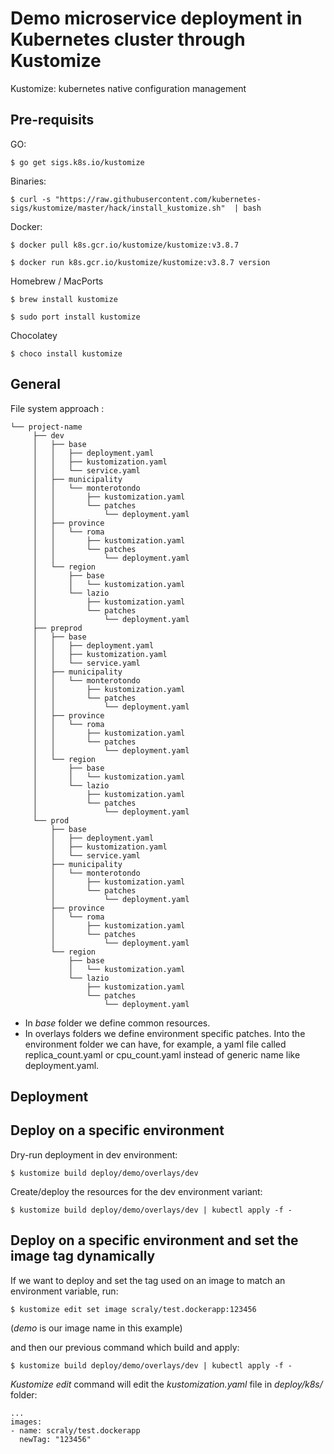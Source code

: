 # Demo microservice deployment in Kubernetes cluster through Kustomize

Kustomize: kubernetes native configuration management

## Pre-requisits

GO:

`$ go get sigs.k8s.io/kustomize`

Binaries:

`$ curl -s "https://raw.githubusercontent.com/kubernetes-sigs/kustomize/master/hack/install_kustomize.sh"  | bash`

Docker:

`$ docker pull k8s.gcr.io/kustomize/kustomize:v3.8.7`

`$ docker run k8s.gcr.io/kustomize/kustomize:v3.8.7 version`

Homebrew / MacPorts

`$ brew install kustomize`

`$ sudo port install kustomize`

Chocolatey

`$ choco install kustomize`

## General

File system approach :

```
└── project-name
     ├── dev
     │   ├── base
     │   │   ├── deployment.yaml
     │   │   ├── kustomization.yaml
     │   │   └── service.yaml
     │   ├── municipality
     │   │   └── monterotondo
     │   │       ├── kustomization.yaml
     │   │       └── patches
     │   │           └── deployment.yaml
     │   ├── province
     │   │   └── roma
     │   │       ├── kustomization.yaml
     │   │       └── patches
     │   │           └── deployment.yaml
     │   └── region
     │       ├── base
     │       │   └── kustomization.yaml
     │       └── lazio
     │           ├── kustomization.yaml
     │           └── patches
     │               └── deployment.yaml
     ├── preprod
     │   ├── base
     │   │   ├── deployment.yaml
     │   │   ├── kustomization.yaml
     │   │   └── service.yaml
     │   ├── municipality
     │   │   └── monterotondo
     │   │       ├── kustomization.yaml
     │   │       └── patches
     │   │           └── deployment.yaml
     │   ├── province
     │   │   └── roma
     │   │       ├── kustomization.yaml
     │   │       └── patches
     │   │           └── deployment.yaml
     │   └── region
     │       ├── base
     │       │   └── kustomization.yaml
     │       └── lazio
     │           ├── kustomization.yaml
     │           └── patches
     │               └── deployment.yaml
     └── prod
         ├── base
         │   ├── deployment.yaml
         │   ├── kustomization.yaml
         │   └── service.yaml
         ├── municipality
         │   └── monterotondo
         │       ├── kustomization.yaml
         │       └── patches
         │           └── deployment.yaml
         ├── province
         │   └── roma
         │       ├── kustomization.yaml
         │       └── patches
         │           └── deployment.yaml
         └── region
             ├── base
             │   └── kustomization.yaml
             └── lazio
                 ├── kustomization.yaml
                 └── patches
                     └── deployment.yaml
```

* In *base* folder we define common resources.
* In overlays folders we define environment specific patches. Into the environment folder we can have, for example, a yaml file called replica_count.yaml or cpu_count.yaml instead of generic name like deployment.yaml.

## Deployment

## Deploy on a specific environment

Dry-run deployment in dev environment:

`$ kustomize build deploy/demo/overlays/dev`

Create/deploy the resources for the dev environment variant:

`$ kustomize build deploy/demo/overlays/dev | kubectl apply -f -`

## Deploy on a specific environment and set the image tag dynamically

If we want to deploy and set the tag used on an image to match an environment variable, run:

`$ kustomize edit set image scraly/test.dockerapp:123456`

(*demo* is our image name in this example)

and then our previous command which build and apply:

`$ kustomize build deploy/demo/overlays/dev | kubectl apply -f -`

*Kustomize edit* command will edit the *kustomization.yaml* file in *deploy/k8s/* folder:

```
...
images:
- name: scraly/test.dockerapp
  newTag: "123456"
```